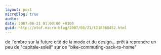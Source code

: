 ```yaml
---
layout: post
microblog: true
audio: 
date: 2007-08-21 01:00:00 +0100
guid: http://xtof.micro.blog/2007/08/21/t218360452.html
---
```

de l'ombre sur la future cité de la mode et du design... prêt à reprendre un peu de "capitale-soleil" sur ce "bike-commuting-back-to-home"
